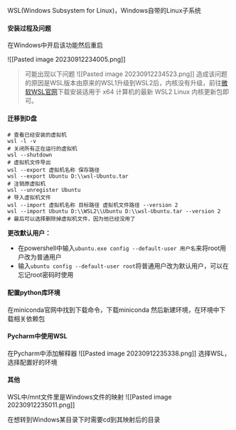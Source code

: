 WSL(Windows Subsystem for Linux)，Windows自带的Linux子系统

#### 安装过程及问题
在Windows中开启该功能然后重启

![[Pasted image 20230912234005.png]]

> 可能出现以下问题
> ![[Pasted image 20230912234523.png]]
> 造成该问题的原因是WSL版本由原来的WSL1升级到WSL2后，内核没有升级，前往[微软WSL官网](https://docs.microsoft.com/zh-cn/windows/wsl/wsl2-kernel)下载安装适用于 x64 计算机的最新 WSL2 Linux 内核更新包即可。

#### 迁移到D盘

```text
# 查看已经安装的虚拟机
wsl -l -v
# 关闭所有正在运行的虚拟机
wsl --shutdown
# 虚拟机文件导出
wsl --export 虚拟机名称 保存路径
wsl --export Ubuntu D:\\wsl-Ubuntu.tar
# 注销原虚拟机
wsl --unregister Ubuntu
# 导入虚拟机文件
wsl --import 虚拟机名称 目标路径 虚拟机文件路径 --version 2
wsl --import Ubuntu D:\\WSL2\\Ubuntu D:\\wsl-Ubuntu.tar --version 2
# 最后可以选择删除掉虚拟机文件，因为他已经没用了
```

**更改默认用户：**
- 在powershell中输入`ubuntu.exe config --default-user 用户名`来将root用户改为普通用户
- 输入`ubuntu config --default-user root`将普通用户改为默认用户，可以在忘记root密码时使用

#### 配置python库环境
在miniconda官网中找到下载命令，下载miniconda
然后新建环境，在环境中下载相关依赖包
#### Pycharm中使用WSL
在Pycharm中添加解释器
![[Pasted image 20230912235338.png]]
选择WSL，选择配置好的环境

#### 其他
WSL中/mnt文件里是Windows文件的映射
![[Pasted image 20230912235011.png]]

在想转到Windows某目录下时需要cd到其映射后的目录
